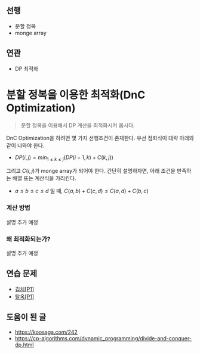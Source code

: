 ## 선행
- 분할 정복
- monge array

## 연관
- DP 최적화

# 분할 정복을 이용한 최적화(DnC Optimization)

> 분할 정복을 이용해서 DP 계산을 최적화시켜 봅시다.

DnC Optimization을 하려면 몇 가지 선행조건이 존재한다.
우선 점화식이 대략 아래와 같이 나와야 한다.
- $DP(i, j) = min_{1 \le k \le j}(DP(i-1, k) + C(k, j))$

그리고 $C(i, j)$가 monge array가 되어야 한다. 간단히 설명하자면, 아래 조건을 만족하는 배열 또는 계산식을 가리킨다.

- $a \le b \le c \le d$ 일 때, $C(a,b) + C(c,d) \le C(a,d) + C(b,c)$

### 계산 방법

설명 추가 예정

### 왜 최적화되는가?

설명 추가 예정

## 연습 문제

- [김치[P1]](https://www.acmicpc.net/problem/11001)
- [탈옥[P1]](https://www.acmicpc.net/problem/13261)


## 도움이 된 글
- https://koosaga.com/242
- https://cp-algorithms.com/dynamic_programming/divide-and-conquer-dp.html